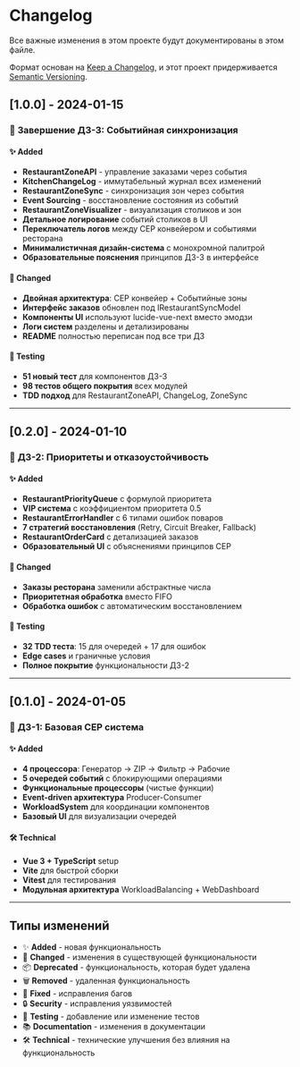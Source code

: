 # Changelog

Все важные изменения в этом проекте будут документированы в этом файле.

Формат основан на [Keep a Changelog](https://keepachangelog.com/en/1.0.0/),
и этот проект придерживается [Semantic Versioning](https://semver.org/spec/v2.0.0.html).

## [1.0.0] - 2024-01-15

### 🎯 **Завершение ДЗ-3: Событийная синхронизация**

#### ✨ Added

- **RestaurantZoneAPI** - управление заказами через события
- **KitchenChangeLog** - иммутабельный журнал всех изменений
- **RestaurantZoneSync** - синхронизация зон через события
- **Event Sourcing** - восстановление состояния из событий
- **RestaurantZoneVisualizer** - визуализация столиков и зон
- **Детальное логирование** событий столиков в UI
- **Переключатель логов** между CEP конвейером и событиями ресторана
- **Минималистичная дизайн-система** с монохромной палитрой
- **Образовательные пояснения** принципов ДЗ-3 в интерфейсе

#### 🔄 Changed

- **Двойная архитектура**: CEP конвейер + Событийные зоны
- **Интерфейс заказов** обновлен под IRestaurantSyncModel
- **Компоненты UI** используют lucide-vue-next вместо эмодзи
- **Логи систем** разделены и детализированы
- **README** полностью переписан под все три ДЗ

#### 🧪 Testing

- **51 новый тест** для компонентов ДЗ-3
- **98 тестов общего покрытия** всех модулей
- **TDD подход** для RestaurantZoneAPI, ChangeLog, ZoneSync

---

## [0.2.0] - 2024-01-10

### 👑 **ДЗ-2: Приоритеты и отказоустойчивость**

#### ✨ Added

- **RestaurantPriorityQueue** с формулой приоритета
- **VIP система** с коэффициентом приоритета 0.5
- **RestaurantErrorHandler** с 6 типами ошибок поваров
- **7 стратегий восстановления** (Retry, Circuit Breaker, Fallback)
- **RestaurantOrderCard** с детализацией заказов
- **Образовательный UI** с объяснениями принципов CEP

#### 🔄 Changed

- **Заказы ресторана** заменили абстрактные числа
- **Приоритетная обработка** вместо FIFO
- **Обработка ошибок** с автоматическим восстановлением

#### 🧪 Testing

- **32 TDD теста**: 15 для очередей + 17 для ошибок
- **Edge cases** и граничные условия
- **Полное покрытие** функциональности ДЗ-2

---

## [0.1.0] - 2024-01-05

### 📝 **ДЗ-1: Базовая CEP система**

#### ✨ Added

- **4 процессора**: Генератор → ZIP → Фильтр → Рабочие
- **5 очередей событий** с блокирующими операциями
- **Функциональные процессоры** (чистые функции)
- **Event-driven архитектура** Producer-Consumer
- **WorkloadSystem** для координации компонентов
- **Базовый UI** для визуализации очередей

#### 🛠️ Technical

- **Vue 3 + TypeScript** setup
- **Vite** для быстрой сборки
- **Vitest** для тестирования
- **Модульная архитектура** WorkloadBalancing + WebDashboard

---

## Типы изменений

- ✨ **Added** - новая функциональность
- 🔄 **Changed** - изменения в существующей функциональности
- 📦 **Deprecated** - функциональность, которая будет удалена
- 🗑️ **Removed** - удаленная функциональность
- 🐛 **Fixed** - исправления багов
- 🔒 **Security** - исправления уязвимостей
- 🧪 **Testing** - добавление или изменение тестов
- 📚 **Documentation** - изменения в документации
- 🛠️ **Technical** - технические улучшения без влияния на функциональность
